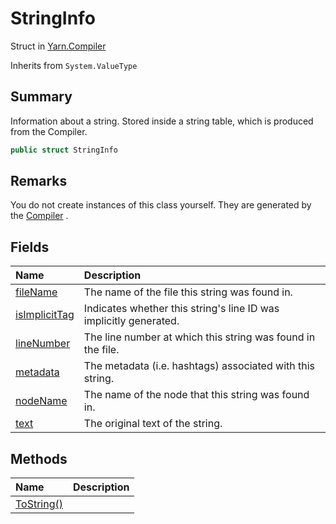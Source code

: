 # StringInfo

Struct in [Yarn.Compiler](api/csharp/yarn.compiler.md)

Inherits from `System.ValueType`

## Summary


Information about a string. Stored inside a string table, which is
produced from the Compiler.


```csharp
public struct StringInfo
```

## Remarks


You do not create instances of this class yourself. They are
generated by the  <a href="yarn.compiler.compiler.md">Compiler</a> .


## Fields

|Name|Description|
|:---|:---|
|[fileName](api/csharp/yarn.compiler.stringinfo.filename.md)|The name of the file this string was found in.|
|[isImplicitTag](api/csharp/yarn.compiler.stringinfo.isimplicittag.md)|Indicates whether this string's line ID was implicitly generated.|
|[lineNumber](api/csharp/yarn.compiler.stringinfo.linenumber.md)|The line number at which this string was found in the file.|
|[metadata](api/csharp/yarn.compiler.stringinfo.metadata.md)|The metadata (i.e. hashtags) associated with this string.|
|[nodeName](api/csharp/yarn.compiler.stringinfo.nodename.md)|The name of the node that this string was found in.|
|[text](api/csharp/yarn.compiler.stringinfo.text.md)|The original text of the string.|

## Methods

|Name|Description|
|:---|:---|
|[ToString()](api/csharp/yarn.compiler.stringinfo.tostring.md)||

